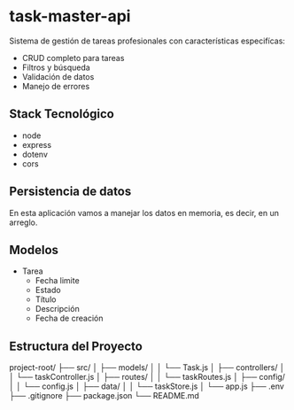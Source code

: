 # task-master-api

Sistema de gestión de tareas profesionales con características especifícas:

- CRUD completo para tareas
- Filtros y búsqueda
- Validación de datos
- Manejo de errores

## Stack Tecnológico

- node
- express
- dotenv
- cors

## Persistencia de datos

En esta aplicación vamos a manejar los datos en memoria, es decir, en un arreglo.

## Modelos

- Tarea
    - Fecha limite
    - Estado
    - Título
    - Descripción
    - Fecha de creación

## Estructura del Proyecto

project-root/
├── src/
│   ├── models/
│   │   └── Task.js
│   ├── controllers/
│   │   └── taskController.js
│   ├── routes/
│   │   └── taskRoutes.js
│   ├── config/
│   │   └── config.js
│   ├── data/
│   │   └── taskStore.js
│   └── app.js
├── .env
├── .gitignore
├── package.json
└── README.md